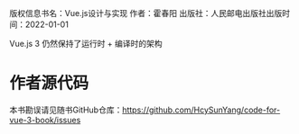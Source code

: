 版权信息书名：Vue.js设计与实现
作者：霍春阳
出版社：人民邮电出版社出版时间：2022-01-01

[](https://item.jd.com/13611922.html)

Vue.js 3 仍然保持了运行时 + 编译时的架构

# 作者源代码
本书勘误请见随书GitHub仓库：https://github.com/HcySunYang/code-for-vue-3-book/issues
